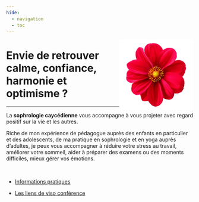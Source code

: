 ```yaml
---
hide:
  - navigation
  - toc
---
```


<img src="logo.png" alt="drawing" width="200" style="float: right;"/>

# **Envie de retrouver calme, confiance, harmonie et optimisme ?**

---

La **sophrologie caycédienne** vous accompagne à vous projeter avec regard positif sur la vie et les autres.


Riche de mon expérience de pédagogue auprès des enfants en particulier et des adolescents, de ma pratique en sophrologie et en yoga auprès d’adultes, je peux vous accompagner à réduire votre stress au travail, améliorer votre sommeil, aider à préparer des examens ou des moments difficiles, mieux gérer vos émotions.

<br>

* <a href="./informations/contacts/" title="home-link" class="button">Informations pratiques</a>

* <a href="./informations/visio/" title="home-link" class="button">Les liens de viso conférence</a>

<br>

<style>
  .md-content__button {
    display: none;
  }
</style>